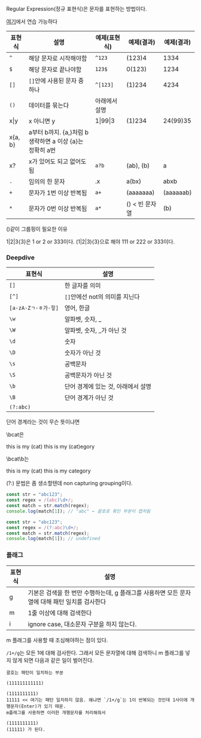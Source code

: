 Regular Expression(정규 표현식)은 문자를 표현하는 방법이다.

[여기](https://regexr.com/)에서 연습 가능하다

| 표현식  | 설명                                                     | 예제(표현식)  | 예제(결과) | 예제(결과) |
| ------- | -------------------------------------------------------- | ------------- | ---------- | ---------- |
| `^`     | 해당 문자로 시작해야함                                   | `^123`        | (123)4     | 1334       |
| `$`     | 해당 문자로 끝나야함                                     | `123$`        | 0(123)     | 1234       |
| `[]`    | `[]`안에 사용된 문자 중 하나                             | `^[123]`      | (1)234     | 4234       |
| `()`    | 데이터를 묶는다                                          | 아래에서 설명 |            |            |
| x\|y    | x 아니면 y                                               | 1\|99\|3      | (1)234     | 24(99)35   |
| x{a, b} | a부터 b까지. {a,}처럼 b 생략하면 a 이상 {a}는 정확히 a번 |               |            |            |
| x?      | x가 있어도 되고 없어도 됨                                | `a?b`         | (ab), (b)  | a          |
| `.`     | 임의의 한 문자                                           | .x            | a(bx)      | abxb       |
| `+`     | 문자가 1번 이상 반복됨                                   | `a+`          | (aaaaaaa)    | (aaaaaab)           |
| `*`     | 문자가 0번 이상 반복됨                                   | `a*`          | () < 빈 문자열    | (b)           |

()같이 그룹핑이 필요한 이유

1|2|3{3}은 1 or 2 or 333이다.
(1|2|3){3}으로 해야 111 or 222 or 333이다.

### Deepdive

| 표현식               | 설명                               |
| -------------------- | ---------------------------------- |
| `[]`                 | 한 글자를 의미                     |
| `[^]`                | `[]`안에선 not의 의미를 지닌다     |
| `[a-zA-Zㄱ-ㅎ가-힣]` | 영어, 한글                         |
| `\w`                 | 알파벳, 숫자, \_                   |
| `\W`                 | 알파벳, 숫자, \_가 아닌 것         |
| `\d`                 | 숫자                               |
| `\D`                 | 숫자가 아닌 것                     |
| `\s`                 | 공백문자                           |
| `\S`                 | 공백문자가 아닌 것                 |
| `\b`                 | 단어 경계에 있는 것, 아래에서 설명 |
| `\B`                 | 단어 경계가 아닌 것                |
| `(?:abc)`                     |                                    |

단어 경계라는 것이 무슨 뜻이냐면

\bcat은

this is my (cat)
this is my (cat)egory

\bcat\b는

this is my (cat)
this is my category

(?:) 문법은 좀 생소할텐데 non capturing grouping이다.


```js
const str = "abc123";
const regex = /(abc)\d+/;
const match = str.match(regex);
console.log(match[1]); // "abc" ← 괄호로 묶인 부분이 캡처됨
```


```js
const str = "abc123";
const regex = /(?:abc)\d+/;
const match = str.match(regex);
console.log(match[1]); // undefined
```

### 플래그

| 표현식 | 설명                                                                                          |
| ------ | --------------------------------------------------------------------------------------------- |
| g      | 기본은 검색을 한 번만 수행하는데, g 플래그를 사용하면 모든 문자열에 대해 패턴 일치를 검사한다 |
| m      | 1줄 이상에 대해 검색한다                                                                      |
| i      | ignore case, 대소문자 구분을 하지 않는다.                                                     |

m 플래그를 사용할 때 조심해야하는 점이 있다.

`/1+/g`는 모든 1에 대해 검사한다. 그래서 모든 문자열에 대해 검색하니 m 플래그를 넣지 않게 되면 다음과 같은 일이 벌어진다.

```
괄호는 패턴이 일치하는 부분

(111111111111)
```

```
(1111111111)
11111 << 여기는 패턴 일치하지 않음. 왜냐면 `/1+/g`는 1이 반복되는 것인데 1사이에 개행문자(Enter)가 있기 때문.
m플래그를 사용하면 이러한 개행문자를 처리해줘서

(1111111111)
(11111) 가 된다.
```